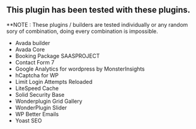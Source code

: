 ## This plugin has been tested with these plugins. </br>
**NOTE : These plugins / builders are tested individually or any random sory of combination, doing every combination is impossible. </br>
<ul>
  <li>Avada builder</li>
  <li>Avada Core</li>
  <li>Booking Package SAASPROJECT</li>
  <li>Contact Form 7</li>
  <li>Google Analytics for wordpress by MonsterInsights</li>
  <li>hCaptcha for WP</li>
  <li>Limit Login Attempts Reloaded</li>
  <li>LiteSpeed Cache</li>
  <li>Solid Security Base</li>
  <li>Wonderplugin Grid Gallery</li>
  <li>WonderPlugin Slider</li>
  <li>WP Better Emails</li>
  <li>Yoast SEO</li>
  
</ul>
